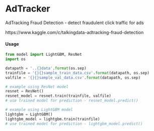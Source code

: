 # AdTracker
AdTracking Fraud Detection -  detect fraudulent click traffic for ads
<link>https://www.kaggle.com/c/talkingdata-adtracking-fraud-detection</link>

#### Usage
```python
from model import LightGBM, ResNet
import os

datapath = '..{}data'.format(os.sep)
trainfile = '{}{}sample_train_data.csv'.format(datapath, os.sep)
valfile = '{}{}sample_val_data.csv'.format(datapath, os.sep)

# example using ResNet model
resnet = ResNet()
resnet_model = resnet.train(trainfile, valfile)
# use trained model for prediction - resnet_model.predict()

# example using LightGBM model
lightgbm = LightGBM()
lightgbm_model = lightgbm.train(trainfile)
# use trained model for prediction - lightgbm_model.predict()
```
